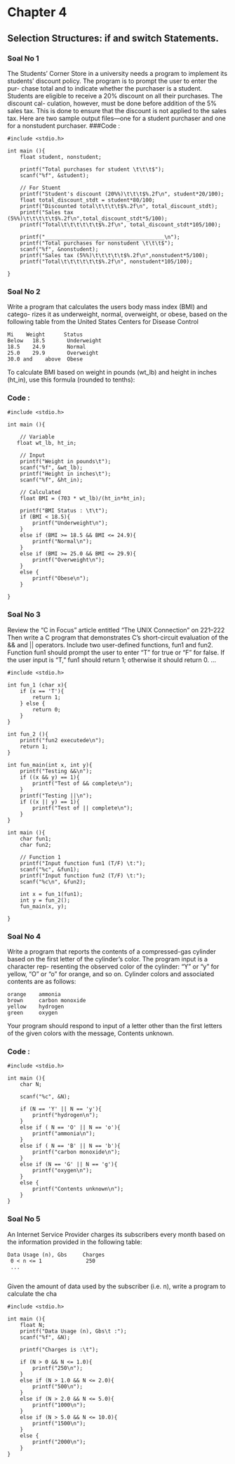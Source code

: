 # Chapter 4
## Selection Structures: if and switch Statements.
### Soal No 1

The Students’ Corner Store in a university needs a program to implement its 
students’ discount policy. The program is to prompt the user to enter the pur-
chase total and to indicate whether the purchaser is a student. Students are 
eligible to receive a 20% discount on all their purchases. The discount cal-
culation, however, must be done before addition of the 5% sales tax. This is 
done to ensure that the discount is not applied to the sales tax. Here are two 
sample output files—one for a student purchaser and one for a nonstudent 
purchaser.
###Code :
```
#include <stdio.h>

int main (){
    float student, nonstudent;

    printf("Total purchases for student \t\t\t$");
    scanf("%f", &student);

    // For Stuent 
    printf("Student's discount (20%%)\t\t\t$%.2f\n", student*20/100);
    float total_discount_stdt = student*80/100;
    printf("Discounted total\t\t\t\t$%.2f\n", total_discount_stdt);
    printf("Sales tax (5%%)\t\t\t\t\t$%.2f\n",total_discount_stdt*5/100);
    printf("Total\t\t\t\t\t\t$%.2f\n", total_discount_stdt*105/100);

    printf("______________________________________\n");
    printf("Total purchases for nonstudent \t\t\t$");
    scanf("%f", &nonstudent);
    printf("Sales tax (5%%)\t\t\t\t\t$%.2f\n",nonstudent*5/100);
    printf("Total\t\t\t\t\t\t$%.2f\n", nonstudent*105/100);

}
```

### Soal No 2

Write a program that calculates the users body mass index (BMI) and catego-
rizes it as underweight, normal, overweight, or obese, based on the following 
table from the United States Centers for Disease Control
```
Mi    Weight      Status
Below   18.5       Underweight
18.5    24.9       Normal
25.0    29.9       Overweight
30.0 and    above  Obese
```

 To calculate BMI based on weight in pounds (wt_lb) and height in inches 
(ht_in), use this formula (rounded to tenths):
### Code :
```
#include <stdio.h>

int main (){

    // Variable
   float wt_lb, ht_in;

    // Input 
    printf("Weight in pounds\t");
    scanf("%f", &wt_lb);
    printf("Height in inches\t");
    scanf("%f", &ht_in);

    // Calculated
    float BMI = (703 * wt_lb)/(ht_in*ht_in);

    printf("BMI Status : \t\t");
    if (BMI < 18.5){
        printf("Underweight\n");
    }
    else if (BMI >= 18.5 && BMI <= 24.9){
        printf("Normal\n");
    }
    else if (BMI >= 25.0 && BMI <= 29.9){
        printf("Overweight\n");
    }
    else {
        printf("Obese\n");
    }

}

```
### Soal No 3

Review the “C in Focus” article entitled “The UNIX Connection” on 221–222 Then write a C program that demonstrates C’s short-circuit evaluation of the && and || operators.  Include two user-defined functions, fun1 and fun2. Function fun1 should prompt the user to enter “T” for true or “F” for false.  If the user input is “T,” fun1 should return 1; otherwise it should return 0. ...


```
#include <stdio.h>

int fun_1 (char x){
    if (x == 'T'){
        return 1;
    } else {
        return 0;
    }
}

int fun_2 (){
    printf("fun2 executede\n");
    return 1;
}

int fun_main(int x, int y){
    printf("Testing &&\n");
    if ((x && y) == 1){
        printf("Test of && complete\n");
    }
    printf("Testing ||\n");
    if ((x || y) == 1){
        printf("Test of || complete\n");
    }
}

int main (){
    char fun1;
    char fun2;

    // Function 1
    printf("Input function fun1 (T/F) \t:");
    scanf("%c", &fun1);
    printf("Input function fun2 (T/F) \t:");
    scanf("%c\n", &fun2);  
    
    int x = fun_1(fun1);
    int y = fun_2();
    fun_main(x, y);

}

```

### Soal No 4

Write a program that reports the contents of a compressed-gas cylinder based 
on the first letter of the cylinder’s color. The program input is a character rep-
resenting the observed color of the cylinder: “Y” or “y” for yellow, “O” or “o” 
for orange, and so on. Cylinder colors and associated contents are as follows:
```
orange    ammonia
brown     carbon monoxide
yellow    hydrogen
green     oxygen
```
Your program should respond to input of a letter other than the first letters of 
the given colors with the message, Contents unknown.
### Code :
```
#include <stdio.h>

int main (){
    char N;

    scanf("%c", &N);

    if (N == 'Y' || N == 'y'){
        printf("hydrogen\n");
    }
    else if ( N == 'O' || N == 'o'){
        printf("ammonia\n");
    }
    else if ( N == 'B' || N == 'b'){
        printf("carbon monoxide\n");
    }
    else if (N == 'G' || N == 'g'){
        printf("oxygen\n");
    }
    else {
        printf("Contents unknown\n");
    }
}
```

### Soal No 5

An Internet Service Provider charges its subscribers every month based on the 
information provided in the following table:
```
Data Usage (n), Gbs     Charges
 0 < n <= 1              250
 ...
 
```
 Given the amount of data used by the subscriber (i.e. n), write a program to 
calculate the cha

```
#include <stdio.h>

int main (){
    float N;
    printf("Data Usage (n), Gbs\t :");
    scanf("%f", &N);

    printf("Charges is :\t");

    if (N > 0 && N <= 1.0){
        printf("250\n");
    }
    else if (N > 1.0 && N <= 2.0){
        printf("500\n");
    }
    else if (N > 2.0 && N <= 5.0){
        printf("1000\n");
    }
    else if (N > 5.0 && N <= 10.0){
        printf("1500\n");
    }
    else {
        printf("2000\n");
    }
}
```
